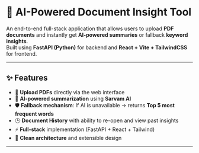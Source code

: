 # 🚀 AI-Powered Document Insight Tool

An end-to-end full-stack application that allows users to upload **PDF documents** and instantly get **AI-powered summaries** or fallback **keyword insights**.  
Built using **FastAPI (Python)** for backend and **React + Vite + TailwindCSS** for frontend.

---

## ✨ Features
- 📂 **Upload PDFs** directly via the web interface  
- 🤖 **AI-powered summarization** using **Sarvam AI**  
- 🛡️ **Fallback mechanism**: If AI is unavailable → returns **Top 5 most frequent words**  
- 🕒 **Document History** with ability to re-open and view past insights  
- ⚡ **Full-stack** implementation (FastAPI + React + Tailwind)  
- 📑 **Clean architecture** and extensible design  

---
